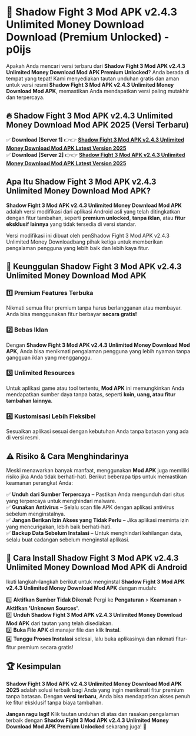 # 🎯 Shadow Fight 3 Mod APK v2.4.3 Unlimited Money Download  Download (Premium Unlocked) -  p0ijs

Apakah Anda mencari versi terbaru dari **Shadow Fight 3 Mod APK v2.4.3 Unlimited Money Download Mod APK Premium Unlocked**? Anda berada di tempat yang tepat! Kami menyediakan tautan unduhan gratis dan aman untuk versi resmi **Shadow Fight 3 Mod APK v2.4.3 Unlimited Money Download Mod APK**, memastikan Anda mendapatkan versi paling mutakhir dan terpercaya.

## 🔥 Shadow Fight 3 Mod APK v2.4.3 Unlimited Money Download Mod APK 2025 (Versi Terbaru)

✅ **Download [Server 1]** 👉👉 [**Shadow Fight 3 Mod APK v2.4.3 Unlimited Money Download Mod APK Latest Version 2025**](https://momento.my/?title=Shadow_Fight_3_Mod_APK_v2.4.3_Unlimited_Money_Download)  
✅ **Download [Server 2]** 👉👉 [**Shadow Fight 3 Mod APK v2.4.3 Unlimited Money Download Mod APK Latest Version 2025**](https://momento.my/?title=Shadow_Fight_3_Mod_APK_v2.4.3_Unlimited_Money_Download)  

## Apa Itu Shadow Fight 3 Mod APK v2.4.3 Unlimited Money Download Mod APK?

**Shadow Fight 3 Mod APK v2.4.3 Unlimited Money Download Mod APK** adalah versi modifikasi dari aplikasi Android asli yang telah ditingkatkan dengan fitur tambahan, seperti **premium unlocked**, **tanpa iklan**, atau **fitur eksklusif lainnya** yang tidak tersedia di versi standar.

Versi modifikasi ini dibuat oleh penShadow Fight 3 Mod APK v2.4.3 Unlimited Money Downloadbang pihak ketiga untuk memberikan pengalaman pengguna yang lebih baik dan lebih kaya fitur.

## 🎯 Keunggulan Shadow Fight 3 Mod APK v2.4.3 Unlimited Money Download Mod APK

### 1️⃣ Premium Features Terbuka
Nikmati semua fitur premium tanpa harus berlangganan atau membayar. Anda bisa menggunakan fitur berbayar **secara gratis!**

### 2️⃣ Bebas Iklan
Dengan **Shadow Fight 3 Mod APK v2.4.3 Unlimited Money Download Mod APK**, Anda bisa menikmati pengalaman pengguna yang lebih nyaman tanpa gangguan iklan yang mengganggu.

### 3️⃣ Unlimited Resources
Untuk aplikasi game atau tool tertentu, **Mod APK** ini memungkinkan Anda mendapatkan sumber daya tanpa batas, seperti **koin, uang, atau fitur tambahan lainnya**.

### 4️⃣ Kustomisasi Lebih Fleksibel
Sesuaikan aplikasi sesuai dengan kebutuhan Anda tanpa batasan yang ada di versi resmi.

## ⚠️ Risiko & Cara Menghindarinya

Meski menawarkan banyak manfaat, menggunakan **Mod APK** juga memiliki risiko jika Anda tidak berhati-hati. Berikut beberapa tips untuk memastikan keamanan perangkat Anda:

✅ **Unduh dari Sumber Terpercaya** – Pastikan Anda mengunduh dari situs yang terpercaya untuk menghindari malware.  
✅ **Gunakan Antivirus** – Selalu scan file APK dengan aplikasi antivirus sebelum menginstalnya.  
✅ **Jangan Berikan Izin Akses yang Tidak Perlu** – Jika aplikasi meminta izin yang mencurigakan, lebih baik berhati-hati.  
✅ **Backup Data Sebelum Instalasi** – Untuk menghindari kehilangan data, selalu buat cadangan sebelum menginstal aplikasi.

## 📌 Cara Install Shadow Fight 3 Mod APK v2.4.3 Unlimited Money Download Mod APK di Android

Ikuti langkah-langkah berikut untuk menginstal **Shadow Fight 3 Mod APK v2.4.3 Unlimited Money Download Mod APK** dengan mudah:

1️⃣ **Aktifkan Sumber Tidak Dikenal**: Pergi ke **Pengaturan** > **Keamanan** > **Aktifkan 'Unknown Sources'**.  
2️⃣ **Unduh Shadow Fight 3 Mod APK v2.4.3 Unlimited Money Download Mod APK** dari tautan yang telah disediakan.  
3️⃣ **Buka File APK** di manajer file dan klik **Instal**.  
4️⃣ **Tunggu Proses Instalasi** selesai, lalu buka aplikasinya dan nikmati fitur-fitur premium secara gratis!

## 🏆 Kesimpulan

**Shadow Fight 3 Mod APK v2.4.3 Unlimited Money Download Mod APK 2025** adalah solusi terbaik bagi Anda yang ingin menikmati fitur premium tanpa batasan. Dengan **versi terbaru**, Anda bisa mendapatkan akses penuh ke fitur eksklusif tanpa biaya tambahan.

**Jangan ragu lagi!** Klik tautan unduhan di atas dan rasakan pengalaman terbaik dengan **Shadow Fight 3 Mod APK v2.4.3 Unlimited Money Download Mod APK Premium Unlocked** sekarang juga! 🚀
